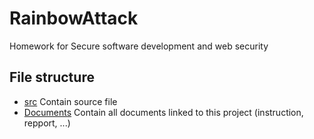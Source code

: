 # RainbowAttack
Homework for Secure software development and web security


## File structure
- [src](src) 
    Contain source file
- [Documents](Documents)
    Contain all documents linked to this project (instruction, repport, ...)
